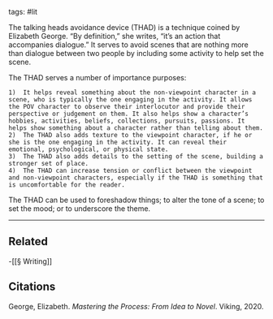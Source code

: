 tags: #lit 

The talking heads avoidance device (THAD) is a technique coined by Elizabeth George. “By definition,” she writes, “it’s an action that accompanies dialogue.” It serves to avoid scenes that are nothing more than dialogue between two people by including some activity to help set the scene. 

The THAD serves a number of importance purposes:

	1)	It helps reveal something about the non-viewpoint character in a scene, who is typically the one engaging in the activity. It allows the POV character to observe their interlocutor and provide their perspective or judgement on them. It also helps show a character’s hobbies, activities, beliefs, collections, pursuits, passions. It helps show something about a character rather than telling about them. 
	2)	The THAD also adds texture to the viewpoint character, if he or she is the one engaging in the activity. It can reveal their emotional, psychological, or physical state. 
	3)	The THAD also adds details to the setting of the scene, building a stronger set of place. 
	4)	The THAD can increase tension or conflict between the viewpoint and non-viewpoint characters, especially if the THAD is something that is uncomfortable for the reader. 

The THAD can be used to foreshadow things; to alter the tone of a scene; to set the mood; or to underscore the theme. 


---
## Related
-[[§ Writing]]

## Citations
George, Elizabeth. _Mastering the Process: From Idea to Novel_. Viking, 2020.